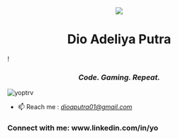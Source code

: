 <div align="center">
  <img src="https://github-production-user-asset-6210df.s3.amazonaws.com/177460152/465642245-b4650531-7cf3-42c6-8abc-fbba9a03bd00.gif?X-Amz-Algorithm=AWS4-HMAC-SHA256&X-Amz-Credential=AKIAVCODYLSA53PQK4ZA%2F20250712%2Fus-east-1%2Fs3%2Faws4_request&X-Amz-Date=20250712T162805Z&X-Amz-Expires=300&X-Amz-Signature=de1c75cf29c821001a997e61b6507c3d522f8ae58f3ee539e04c1e393e175222&X-Amz-SignedHeaders=host" />
</div>
<h1 align="center">Dio Adeliya Putra</h1>!

<h3 align="center"><i>Code. Gaming. Repeat.</i></h3>

<p align="left">
  <img src="https://komarev.com/ghpvc/?username=yoptrv&label=Profile%20views&color=0e75b6&style=flat" alt="yoptrv" />
</p>


- 📫 Reach me : *dioaputra01@gmail.com*


<h3 align="left">Connect with me: www.linkedin.com/in/yo</h3>






